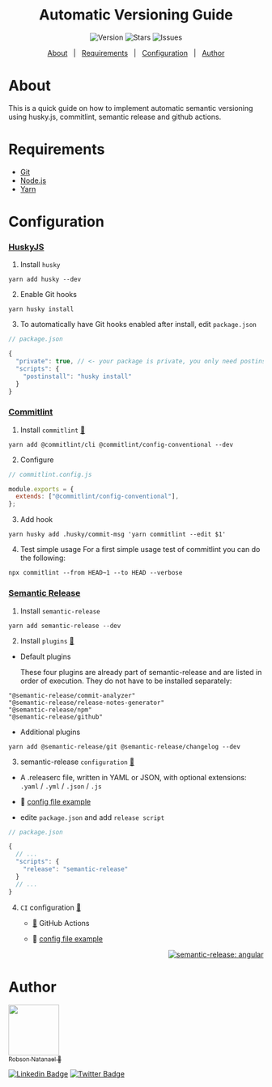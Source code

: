 <h1 align="center">Automatic Versioning Guide</h1>

<p align="center">  
    <img alt="Version" src="https://img.shields.io/github/v/tag/robsonnatanael/automatic-versioning-guide">
    <img alt="Stars" src="https://img.shields.io/github/stars/robsonnatanael/automatic-versioning-guide">    
    <img alt="Issues" src="https://img.shields.io/github/issues/robsonnatanael/automatic-versioning-guide?logoColor=1DA1F2">  
  </p>
  <p align="center">
    <a href="#about">About</a> &#xa0; | &#xa0;
    <a href="#requirements">Requirements</a> &#xa0; | &#xa0;
    <a href="#configuration">Configuration</a> &#xa0; | &#xa0;
    <a href="https://github.com/robsonnatanael" target="_blank">Author</a>
  </p>

# About

This is a quick guide on how to implement automatic semantic versioning using husky.js, commitlint, semantic release and github actions.

# Requirements

- [Git](https://git-scm.com/)
- [Node.js](https://nodejs.org/en/)
- [Yarn](https://yarnpkg.com/)

# Configuration

### **[HuskyJS](https://typicode.github.io/husky/#/)**

1. Install `husky`

```shell
yarn add husky --dev
```

2. Enable Git hooks

```shell
yarn husky install
```

3. To automatically have Git hooks enabled after install, edit `package.json`

```js
// package.json

{
  "private": true, // <- your package is private, you only need postinstall
  "scripts": {
    "postinstall": "husky install"
  }
}
```

### **[Commitlint](https://commitlint.js.org/#/)**

1. Install `commitlint` [:link:](https://commitlint.js.org/#/guides-local-setup)

```shell
yarn add @commitlint/cli @commitlint/config-conventional --dev
```

2. Configure

```js
// commitlint.config.js

module.exports = {
  extends: ["@commitlint/config-conventional"],
};
```

3. Add hook

```shell
yarn husky add .husky/commit-msg 'yarn commitlint --edit $1'
```

4. Test simple usage
   For a first simple usage test of commitlint you can do the following:

```shell
npx commitlint --from HEAD~1 --to HEAD --verbose
```

### **[Semantic Release](https://semantic-release.gitbook.io/semantic-release/usage/installation)**

1. Install `semantic-release`

```shell
yarn add semantic-release --dev
```

2. Install `plugins` [:link:](https://semantic-release.gitbook.io/semantic-release/usage/plugins)

- Default plugins

  These four plugins are already part of semantic-release and are listed in order of execution. They do not have to be installed separately:

```shell
"@semantic-release/commit-analyzer"
"@semantic-release/release-notes-generator"
"@semantic-release/npm"
"@semantic-release/github"
```

- Additional plugins

```shell
yarn add @semantic-release/git @semantic-release/changelog --dev
```

3. semantic-release `configuration` [:link:](https://semantic-release.gitbook.io/semantic-release/usage/configuration)

- A .releaserc file, written in YAML or JSON, with optional extensions: `.yaml` / `.yml` / `.json` / `.js`

- :memo: [config file example](.releaserc.json)
- edite `package.json` and add `release script`

```js
// package.json

{
  // ...
  "scripts": {
    "release": "semantic-release"
  }
  // ...
}
```

4. `CI` configuration [:link:](https://semantic-release.gitbook.io/semantic-release/usage/ci-configuration)

   - [:link:](https://github.com/features/actions) GitHub Actions

   - :memo: [config file example](.github/workflows/automatic-releases.yml)

<div align="right">

[![semantic-release: angular](https://img.shields.io/badge/semantic--release-angular-e10079?logo=semantic-release)](https://github.com/semantic-release/semantic-release)

</div>

# Author

[<img src="https://avatars.githubusercontent.com/u/49655780?s=460&u=2370fd9f777a0de1fdbfcf79a3789a9b3327b1c3&v=4" width=100><br><sub>Robson Natanael :rocket:</sub>](https://www.robsonnatanael.com.br)

[![Linkedin Badge](https://img.shields.io/badge/-Robson-blue?style=flat-square&logo=Linkedin&logoColor=white&link=https://www.linkedin.com/in/robsonnatanael)](https://www.linkedin.com/in/robsonnatanael)
[![Twitter Badge](https://img.shields.io/badge/-@robsonnatanael-1ca0f1?style=flat-square&labelColor=1ca0f1&logo=twitter&logoColor=white&link=https://twitter.com/robsonnatanael)](https://twitter.com/robsonnatanael)
